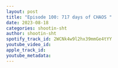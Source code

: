 ```yaml
---
layout: post
title: "Episode 100: 717 days of CHAOS "
date: 2023-08-18
categories: shootin-sht
author: shootin-sht
spotify_track_id: 2WCNk4w9l2hx39mmGe4tYY
youtube_video_id: 
apple_track_id: 
youtube_metadata: 
---
```

